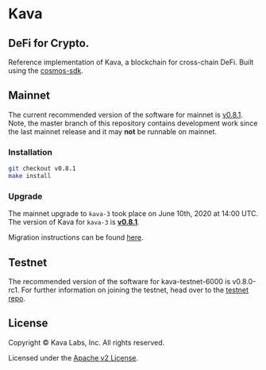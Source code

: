 # Kava

## DeFi for Crypto.

Reference implementation of Kava, a blockchain for cross-chain DeFi. Built using the [cosmos-sdk](https://github.com/cosmos/cosmos-sdk).

## Mainnet

The current recommended version of the software for mainnet is [v0.8.1](https://github.com/Kava-Labs/kava/releases/tag/v0.8.1). Note, the master branch of this repository contains development work since the last mainnet release and it may **not** be runnable on mainnet.

### Installation

```sh
git checkout v0.8.1
make install
```

### Upgrade

The mainnet upgrade to `kava-3` took place on June 10th, 2020 at 14:00 UTC. The version of Kava for `kava-3` is [__v0.8.1__](https://github.com/Kava-Labs/kava/releases/tag/v0.8.1).

Migration instructions can be found [here](https://docs.kava.io/building/kava-3-migration-guide.html).

## Testnet

The recommended version of the software for kava-testnet-6000 is v0.8.0-rc1. For further information on joining the testnet, head over to the [testnet repo](https://github.com/Kava-Labs/kava-testnets).

## License

Copyright © Kava Labs, Inc. All rights reserved.

Licensed under the [Apache v2 License](LICENSE.md).
